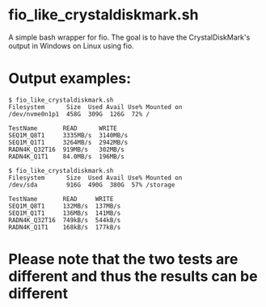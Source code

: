# fio_like_crystaldiskmark.sh

A simple bash wrapper for fio. 
The goal is to have the CrystalDiskMark's output in Windows on Linux using fio.

# Output examples:

```console
$ fio_like_crystaldiskmark.sh
Filesystem      Size  Used Avail Use% Mounted on
/dev/nvme0n1p1  458G  309G  126G  72% /

TestName       READ      WRITE
SEQ1M_Q8T1     3335MB/s  3140MB/s
SEQ1M_Q1T1     3264MB/s  2942MB/s
RADN4K_Q32T16  919MB/s   302MB/s
RADN4K_Q1T1    84.0MB/s  196MB/s

$ fio_like_crystaldiskmark.sh
Filesystem      Size  Used Avail Use% Mounted on
/dev/sda        916G  490G  380G  57% /storage

TestName       READ     WRITE
SEQ1M_Q8T1     132MB/s  137MB/s
SEQ1M_Q1T1     136MB/s  141MB/s
RADN4K_Q32T16  749kB/s  544kB/s
RADN4K_Q1T1    168kB/s  177kB/s
```

# Please note that the two tests are different and thus the results can be different

